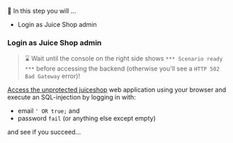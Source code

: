 &#127919; In this step you will ...

* Login as Juice Shop admin

### Login as Juice Shop admin

> &#8987; Wait until the console on the right side shows `*** Scenario ready ***` before accessing the backend (otherwise you'll see a `HTTP 502 Bad Gateway` error)!

[Access the unprotected juiceshop]({{TRAFFIC_HOST1_8080}}) web application using your browser and execute an SQL-injection by logging in with:

* email `' OR true;` and
* password `fail` (or anything else except empty)

and see if you succeed...
